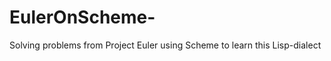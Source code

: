 EulerOnScheme-
==============

Solving problems from Project Euler using Scheme to learn this Lisp-dialect